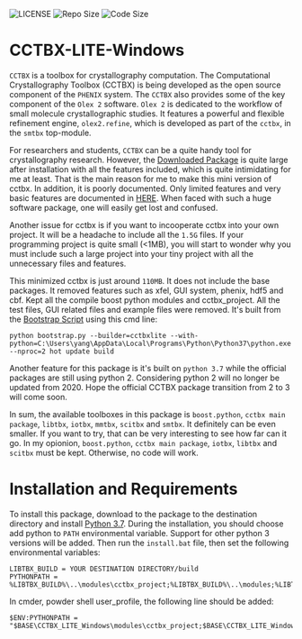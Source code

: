 ![LICENSE](https://img.shields.io/github/license/Taimin/CCTBX_LITE_Windows)
![Repo Size](https://img.shields.io/github/repo-size/Taimin/CCTBX_LITE_Windows)
![Code Size](https://img.shields.io/github/languages/code-size/Taimin/CCTBX_LITE_Windows)

# CCTBX-LITE-Windows

`CCTBX` is a toolbox for crystallography computation. The Computational Crystallography Toolbox (CCTBX) is being developed as the open source component of the `PHENIX` system. The `CCTBX` also provides some of the key component of the `Olex 2` software. `Olex 2` is dedicated to the workflow of small molecule crystallographic studies. It features a powerful and flexible refinement engine, `olex2.refine`, which is developed as part of the `cctbx`, in the `smtbx` top-module.

For researchers and students, `CCTBX` can be a quite handy tool for crystallography research. However, the [Downloaded Package](http://cci.lbl.gov/cctbx_build/) is quite large after installation with all the features included, which is quite intimidating for me at least. That is the main reason for me to make this mini version of cctbx. In addition, it is poorly documented. Only limited features and very basic features are documented in [HERE](https://cci.lbl.gov/cctbx_docs/index.html). When faced with such a huge software package, one will easily get lost and confused.

Another issue for cctbx is if you want to incooperate cctbx into your own project. It will be a headache to include all the `1.5G` files. If your programming project is quite small (<1MB), you will start to wonder why you must include such a large project into your tiny project with all the unnecessary files and features.

This minimized cctbx is just around `110MB`. It does not include the base packages. It removed features such as xfel, GUI system, phenix, hdf5 and cbf. Kept all the compile boost python modules and cctbx_project. All the test files, GUI related files and example files were removed. It's built from the [Bootstrap Script](https://raw.githubusercontent.com/cctbx/cctbx_project/master/libtbx/auto_build/bootstrap.py) using this cmd line:

    python bootstrap.py --builder=cctbxlite --with-python=C:\Users\yang\AppData\Local\Programs\Python\Python37\python.exe --nproc=2 hot update build

Another feature for this package is it's built on `python 3.7` while the official packages are still using python 2. Considering python 2 will no longer be updated from 2020. Hope the official CCTBX package transition from 2 to 3 will come soon.

In sum, the available toolboxes in this package is `boost.python`, `cctbx main package`, `libtbx`, `iotbx`, `mmtbx`, `scitbx` and `smtbx`. It definitely can be even smaller. If you want to try, that can be very interesting to see how far can it go. In my opionion, `boost.python`, `cctbx main package`, `iotbx`, `libtbx` and `scitbx` must be kept. Otherwise, no code will work.

# Installation and Requirements

To install this package, download to the package to the destination directory and install [Python 3.7](https://www.python.org/ftp/python/3.7.7/python-3.7.7-amd64.exe). During the installation, you should choose add python to `PATH` environmental variable. Support for other python 3 versions will be added. Then run the `install.bat` file, then set the following environmental variables:

    LIBTBX_BUILD = YOUR DESTINATION DIRECTORY/build
	PYTHONPATH = %LIBTBX_BUILD%\..\modules\cctbx_project;%LIBTBX_BUILD%\..\modules;%LIBTBX_BUILD%\lib

In cmder, powder shell user_profile, the following line should be added:

    $ENV:PYTHONPATH = "$BASE\CCTBX_LITE_Windows\modules\cctbx_project;$BASE\CCTBX_LITE_Windows\modules"
